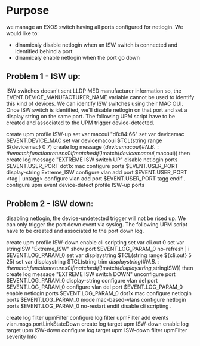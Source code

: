 # Purpose
we manage an EXOS switch having all ports configured for netlogin. 
We would like to:
- dinamicaly disable netlogin when an ISW switch is connected and identified behind a port
- dinamicaly enable netlogin when the port go down


## Problem 1 - ISW up:
ISW switches doesn't sent LLDP MED manufacturer information so, the EVENT.DEVICE_MANUFACTURER_NAME variable cannot be used to identify this kind of devices.
We can identify ISW switches using their MAC OUI.
Once ISW switch is identified, we'll disable netlogin on that port and set a display string on the same port.
The following UPM script have to be created and associated to the UPM trigger device-detected.

create upm profile ISW-up
set var macoui "d8:84:66"
set var devicemac $EVENT.DEVICE_MAC
set var devicemacoui $TCL(string range ${devicemac} 0 7)
create log message $(devicemacoui)
\#N.B.: the match function returns 0 if matched
if (!$match($devicemacoui,$macoui)) then
create log message "EXTREME ISW switch UP"
disable netlogin ports $EVENT.USER_PORT dot1x mac
configure ports $EVENT.USER_PORT display-string Extreme_ISW
configure vlan <ISW mgmt vlan> add port $EVENT.USER_PORT <tag | untagg>
configure vlan <client vlans> add port $EVENT.USER_PORT tagg
endif
.
configure upm event device-detect profile ISW-up ports <all netlogin ports>
 

## Problem 2 - ISW down:
disabling netlogin, the device-undetected trigger will not be rised up.
We can only trigger the port down event via syslog.
The following UPM script have to be created and associated to the port down log.

create upm profile ISW-down
enable cli scripting
set var cli.out 0
set var stringISW "Extreme_ISW"
show port $EVENT.LOG_PARAM_0 no-refresh | i $EVENT.LOG_PARAM_0
set var displaystring $TCL(string range ${cli.out} 5 25)
set var displaystring $TCL(string trim ${displaystring})
\#N.B.: the match function returns 0 if matched
if (!$match($displaystring,$stringISW)) then
create log message "EXTREME ISW switch DOWN"
unconfigure port $EVENT.LOG_PARAM_0 display-string
configure vlan <ISW mgmt vlan> del port $EVENT.LOG_PARAM_0
configure vlan <client vlans> del port $EVENT.LOG_PARAM_0
enable netlogin ports $EVENT.LOG_PARAM_0 dot1x mac
configure netlogin ports $EVENT.LOG_PARAM_0 mode mac-based-vlans
configure netlogin ports $EVENT.LOG_PARAM_0 no-restart
endif
disable cli scripting
.

create log filter upmFilter
configure log filter upmFilter add events vlan.msgs.portLinkStateDown
create log target upm ISW-down
enable log target upm ISW-down
configure log target upm ISW-down filter upmFilter severity Info




